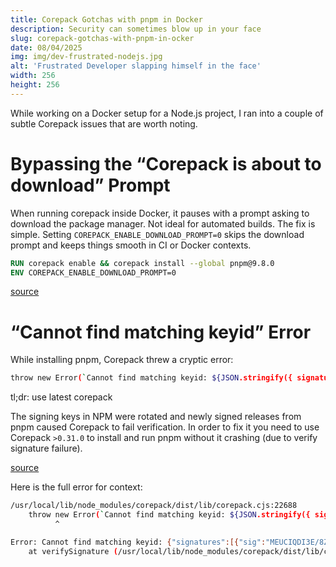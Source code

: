 ```yaml
---
title: Corepack Gotchas with pnpm in Docker
description: Security can sometimes blow up in your face
slug: corepack-gotchas-with-pnpm-in-ocker
date: 08/04/2025
img: img/dev-frustrated-nodejs.jpg
alt: 'Frustrated Developer slapping himself in the face'
width: 256
height: 256
---
```


While working on a Docker setup for a Node.js project, I ran into a couple of subtle Corepack issues that are worth noting.

# Bypassing the “Corepack is about to download” Prompt

When running corepack inside Docker, it pauses with a prompt asking to download the package manager. Not ideal for automated builds. The fix is simple.
Setting `COREPACK_ENABLE_DOWNLOAD_PROMPT=0` skips the download prompt and keeps things smooth in CI or Docker contexts.

```dockerfile
RUN corepack enable && corepack install --global pnpm@9.8.0
ENV COREPACK_ENABLE_DOWNLOAD_PROMPT=0
```

[source](https://github.com/nodejs/corepack/issues/550)

# “Cannot find matching keyid” Error

While installing pnpm, Corepack threw a cryptic error:

```sh
throw new Error(`Cannot find matching keyid: ${JSON.stringify({ signatures, keys })}`);
```

tl;dr: use latest corepack

The signing keys in NPM were rotated and newly signed releases from pnpm caused Corepack to fail verification. In order to fix it you need to use Corepack `>0.31.0` to install and run pnpm without it crashing (due to verify signature failure).

[source](https://stackoverflow.com/questions/79411275/after-heroku-restart-pnpm-error-cannot-find-matching-keyid)

Here is the full error for context:

```sh
/usr/local/lib/node_modules/corepack/dist/lib/corepack.cjs:22688
    throw new Error(`Cannot find matching keyid: ${JSON.stringify({ signatures, keys })}`);
          ^

Error: Cannot find matching keyid: {"signatures":[{"sig":"MEUCIQDI3E/8ZodnpZKAfKTeYe/+IF1wyawkKwK+0AkZodyJ9AIgQnQWC/XFtaz7eGusq5QPkYO0Vb412MsQcqxhadZ8IoA=","keyid":"SHA256:DhQ8wR5APBvFHLF/+Tc+AYvPOdTpcIDqOhxsBHRwC7U"}],"keys":[{"expires":null,"keyid":"SHA256:jl3bwswu80PjjokCgh0o2w5c2U4LhQAE57gj9cz1kzA","keytype":"ecdsa-sha2-nistp256","scheme":"ecdsa-sha2-nistp256","key":"MFkwEwYHKoZIzj0CAQYIKoZIzj0DAQcDQgAE1Olb3zMAFFxXKHiIkQO5cJ3Yhl5i6UPp+IhuteBJbuHcA5UogKo0EWtlWwW6KSaKoTNEYL7JlCQiVnkhBktUgg=="}]}
    at verifySignature (/usr/local/lib/node_modules/corepack/dist/lib/corepack.cjs:22688:11)
```
